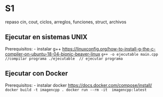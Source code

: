 # S1
repaso cin, cout, ciclos, arreglos, funciones, struct, archivos

## Ejecutar en sistemas UNIX

Prerequisitos:
    - instalar g++ https://linuxconfig.org/how-to-install-g-the-c-compiler-on-ubuntu-18-04-bionic-beaver-linux
``
g++ -o ejecutable main.cpp //compilar programa
./ejecutable  // ejecutar programa
``

## Ejecutar con Docker

Prerequisitos:
    - instalar docker https://docs.docker.com/compose/install/
``
docker build -t imagencpp .
docker run --rm -it  imagencpp:latest
``


